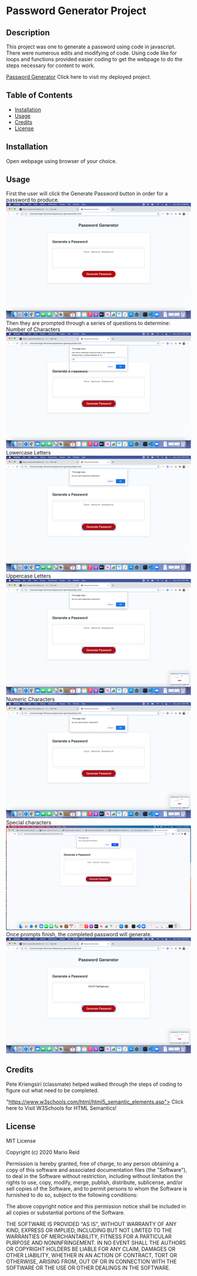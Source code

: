 # Password Generator Project

## Description 
This project was one to generate a password using code in javascript. There were numerous edits and modifying of code. Using code like for loops and functions provided easier coding to get the webpage to do the steps necessary for content to work.  

[Password Generator](https://marioreid.github.io/password-generator/) Click here to visit my deployed project.

## Table of Contents
* [Installation](#installation)
* [Usage](#usage)
* [Credits](#credits)
* [License](#license)
## Installation

Open webpage using browser of your choice.

## Usage
First the user will click the Generate Password button in order for a password to produce.
<img src = "images/landingPage.png" alt = "Landing Page">
Then they are prompted through a series of questions to determine:
Number of Characters
<img src = "images/numberOfCharacters.png" alt = "Number of Characters">
Lowercase Letters
<img src = "images/lowercase.png" alt = "Lowercase Letters">
Uppercase Letters
<img src = "images/uppercase.png" alt = "Uppercase Letters">
Numeric Characters
<img src = "images/numericCharacters.png" alt = "Numeric Characters">
Special characters 
<img src = "images/specialCharacters.png" alt = "Special Characters">
Once prompts finish, the completed password will generate.
<img src = "images/finalPassword.png" alt = "Final Page">
 ## Credits
Pete Kriengsiri (classmate) helped walked through the steps of coding to figure out what need to be completed. 

"https://www.w3schools.com/html/html5_semantic_elements.asp"> Click here to Visit W3Schools for HTML Semantics!</a>

## License
MIT License

Copyright (c) 2020 Mario Reid

Permission is hereby granted, free of charge, to any person obtaining a copy
of this software and associated documentation files (the "Software"), to deal
in the Software without restriction, including without limitation the rights
to use, copy, modify, merge, publish, distribute, sublicense, and/or sell
copies of the Software, and to permit persons to whom the Software is
furnished to do so, subject to the following conditions:

The above copyright notice and this permission notice shall be included in all
copies or substantial portions of the Software.

THE SOFTWARE IS PROVIDED "AS IS", WITHOUT WARRANTY OF ANY KIND, EXPRESS OR
IMPLIED, INCLUDING BUT NOT LIMITED TO THE WARRANTIES OF MERCHANTABILITY,
FITNESS FOR A PARTICULAR PURPOSE AND NONINFRINGEMENT. IN NO EVENT SHALL THE
AUTHORS OR COPYRIGHT HOLDERS BE LIABLE FOR ANY CLAIM, DAMAGES OR OTHER
LIABILITY, WHETHER IN AN ACTION OF CONTRACT, TORT OR OTHERWISE, ARISING FROM,
OUT OF OR IN CONNECTION WITH THE SOFTWARE OR THE USE OR OTHER DEALINGS IN THE
SOFTWARE.
